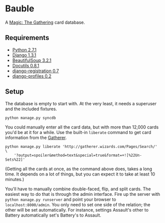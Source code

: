# Bauble

A [Magic: The Gathering][1] card database.

## Requirements

-   [Python 2.7.1][2]
-   [Django 1.3.1][3]
-   [BeautifulSoup 3.2.1][4]
-   [Docutils 0.8.1][5]
-   [django-registration 0.7][6]
-   [django-profiles 0.2][7]

## Setup

The database is empty to start with. At the very least, it needs a
superuser and the included fixtures.

    python manage.py syncdb

You could manually enter all the card data, but with more than
12,000 cards you'd be at it for a while. Use the built-in `liberate`
command to get card information from the [Gatherer][8].

    python manage.py liberate 'http://gatherer.wizards.com/Pages/Search/' \
        '?output=spoiler&method=text&special=true&format=+![%22Un-Sets%22]'

(Getting all the cards at once, as the command above does, takes a
long time. It depends on a lot of things, but you can expect it to
take at least 10 minutes.)

You'll have to manually combine double-faced, flip, and split cards.
The easiest way to do that is through the admin interface. Fire up
the server with `python manage.py runserver` and point your browser
to `localhost:8000/admin`. You only need to set one side of the
relation; the other will be set automatically. For instance, settings
Assault's other to Battery automatically set's Battery's to Assault.

[1]: http://en.wikipedia.org/wiki/Magic:_The_Gathering
[2]: http://python.org/
[3]: https://www.djangoproject.com/
[4]: http://www.crummy.com/software/BeautifulSoup/
[5]: http://docutils.sourceforge.net/
[6]: https://bitbucket.org/ubernostrum/django-registration/
[7]: https://bitbucket.org/ubernostrum/django-profiles/
[8]: http://gatherer.wizards.com/
